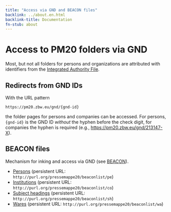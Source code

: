 ```yaml
---
title: "Access via GND and BEACON files"
backlink: ../about.en.html
backlink-title: Documentation
fn-stub: about
---
```


# Access to PM20 folders via GND 

Most, but not all folders for persons and organizations are attributed with identifiers from the [Integrated Authority File](https://en.wikipedia.org/wiki/Integrated_Authority_File).

## Redirects from GND IDs

With the URL pattern

    https://pm20.zbw.eu/gnd/{gnd-id}

the folder pages for persons and companies can be accessed. For persons, `{gnd-id}` is the GND ID _without_ the hyphen before the check digit, for companies the hyphen is required (e.g., https://pm20.zbw.eu/gnd/213147-X).


## BEACON files

Mechanism for inking and access via GND (see [BEACON](https://meta.wikimedia.org/wiki/Dynamic_links_to_external_resources)).

- [Persons](BEACON-Personen.txt) (persistent URL: `http://purl.org/pressemappe20/beaconlist/pe`)
- [Institutions](BEACON-Institutionen.txt) (persistent URL: `http://purl.org/pressemappe20/beaconlist/co`)
- [Subject headings](BEACON-Schlagworte.txt) (persistent URL: `http://purl.org/pressemappe20/beaconlist/sh`)
- [Wares](BEACON-SchlagworteW.txt) (persistent URL: `http://purl.org/pressemappe20/beaconlist/wa`)
